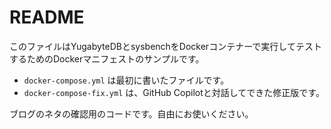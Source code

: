 # README

このファイルはYugabyteDBとsysbenchをDockerコンテナーで実行してテストするためのDockerマニフェストのサンプルです。
 
- `docker-compose.yml` は最初に書いたファイルです。
- `docker-compose-fix.yml` は、GitHub Copilotと対話してできた修正版です。

ブログのネタの確認用のコードです。自由にお使いください。
